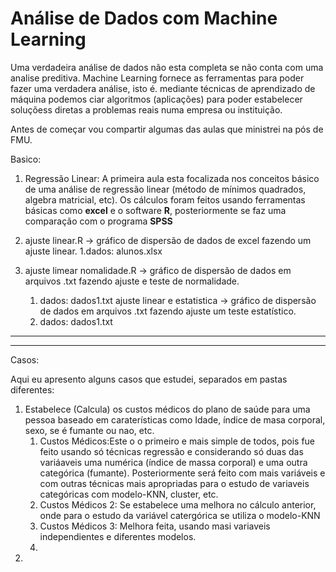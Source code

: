 # Análise de Dados com Machine Learning
 
Uma verdadeira análise de dados não esta completa se não conta com uma analise preditiva. Machine Learning fornece as ferramentas para poder fazer uma verdadera análise, isto é. mediante técnicas de aprendizado de máquina podemos ciar algoritmos (aplicações) para poder estabelecer soluçõess diretas a problemas reais numa empresa ou instituição. 

Antes de começar vou compartir algumas das aulas que ministrei na pós de FMU.



Basico:

1. Regressão Linear: A primeira aula esta focalizada nos conceitos básico de uma análise de regressão linear (método de mínimos quadrados, algebra matricial, etc). Os cálculos foram feitos usando ferramentas básicas como **excel** e o software **R**, posteriormente se faz uma comparação com o programa **SPSS**

1. ajuste linear.R -> gráfico de dispersão de dados de excel fazendo um ajuste linear.
    1.dados: alunos.xlsx
2. ajuste limear nomalidade.R -> gráfico de dispersão de dados em arquivos .txt fazendo ajuste e teste de normalidade.
    1. dados: dados1.txt
ajuste linear e estatistica -> gráfico de dispersão de dados em arquivos .txt fazendo ajuste um teste estatístico.
    1. dados: dados1.txt
---
---

Casos:

Aqui eu apresento alguns casos que estudei, separados em pastas diferentes:

1. Estabelece (Calcula) os custos médicos do plano de saúde para uma pessoa baseado em caraterísticas como Idade, índice de masa corporal, sexo, se é fumante ou nao, etc. 
    1. Custos Médicos:Este o o primeiro e mais simple de todos, pois fue feito usando só técnicas regressão e considerando só duas das variáaveis uma numérica (índice de massa corporal) e uma outra categórica (fumante). Posteriormente será feito com mais variáveis e com outras técnicas mais apropriadas para o estudo de variaveis categóricas com modelo-KNN, cluster, etc.  
    2. Custos Médicos 2: Se estabelece uma melhora no cálculo anterior, onde para o estudo da variável catergórica se utiliza o modelo-KNN
    3. Custos Médicos 3: Melhora feita, usando masi variaveis independientes e diferentes modelos.
    4.
2. 

